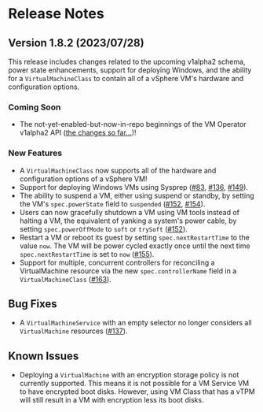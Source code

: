 # Release Notes

## Version 1.8.2 (2023/07/28)

This release includes changes related to the upcoming v1alpha2 schema, power state enhancements, support for deploying Windows, and the ability for a `VirtualMachineClass` to contain all of a vSphere VM's hardware and configuration options.

### Coming Soon

* The not-yet-enabled-but-now-in-repo beginnings of the VM Operator v1alpha2 API ([the changes so far...](https://github.com/vmware-tanzu/vm-operator/pulls?q=is%3Apr+v1a2+v1alpha2))!

### New Features

* A `VirtualMachineClass` now supports all of the hardware and configuration options of a vSphere VM!
* Support for deploying Windows VMs using Sysprep ([\#83](https://github.com/vmware-tanzu/vm-operator/pull/83), [\#136](https://github.com/vmware-tanzu/vm-operator/pull/136), [\#149](https://github.com/vmware-tanzu/vm-operator/pull/149)).
* The ability to suspend a VM, either using suspend or standby, by setting the VM's `spec.powerState` field to `suspended` ([\#152](https://github.com/vmware-tanzu/vm-operator/pull/152), [\#154](https://github.com/vmware-tanzu/vm-operator/pull/154)).
* Users can now gracefully shutdown a VM using VM tools instead of halting a VM, the equivalent of yanking a system's power cable, by setting `spec.powerOffMode` to `soft` or `trySoft` ([\#152](https://github.com/vmware-tanzu/vm-operator/pull/152)).
* Restart a VM or reboot its guest by setting `spec.nextRestartTime` to the value `now`. The VM will be power cycled exactly once until the next time `spec.nextRestartTime` is set to `now` ([\#155](https://github.com/vmware-tanzu/vm-operator/pull/155)).
* Support for multiple, concurrent controllers for reconciling a VirtualMachine resource via the new `spec.controllerName` field in a `VirtualMachineClass` ([\#163](https://github.com/vmware-tanzu/vm-operator/pull/163)).

## Bug Fixes

* A `VirtualMachineService` with an empty selector no longer considers all `VirtualMachine` resources ([\#137](https://github.com/vmware-tanzu/vm-operator/pull/137)).

## Known Issues

* Deploying a `VirtualMachine` with an encryption storage policy is not currently supported. This means it is not possible for a VM Service VM to have encrypted boot disks. However, using VM Class that has a vTPM will still result in a VM with encryption less its boot disks.
